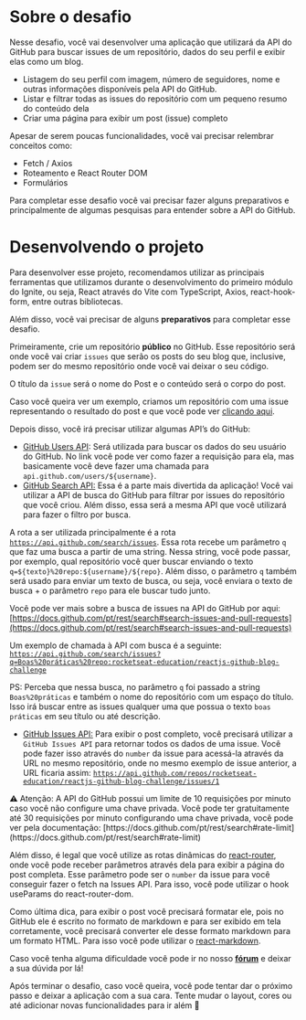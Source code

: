 # Sobre o desafio

Nesse desafio, você vai desenvolver uma aplicação que utilizará da API do GitHub para buscar issues de um repositório, dados do seu perfil e exibir elas como um blog.

- Listagem do seu perfil com imagem, número de seguidores, nome e outras informações disponíveis pela API do GitHub.
- Listar e filtrar todas as issues do repositório com um pequeno resumo do conteúdo dela
- Criar uma página para exibir um post (issue) completo

Apesar de serem poucas funcionalidades, você vai precisar relembrar conceitos como:

- Fetch / Axios
- Roteamento e React Router DOM
- Formulários

Para completar esse desafio você vai precisar fazer alguns preparativos e principalmente de algumas pesquisas para entender sobre a API do GitHub.

# Desenvolvendo o projeto

Para desenvolver esse projeto, recomendamos utilizar as principais ferramentas que utilizamos durante o desenvolvimento do primeiro módulo do Ignite, ou seja, React através do Vite com TypeScript, Axios, react-hook-form, entre outras bibliotecas.

Além disso, você vai precisar de alguns **preparativos** para completar esse desafio.

Primeiramente, crie um repositório **público** no GitHub. Esse repositório será onde você vai criar `issues` que serão os posts do seu blog que, inclusive, podem ser do mesmo repositório onde você vai deixar o seu código.

O título da `issue` será o nome do Post e o conteúdo será o corpo do post.

Caso você queira ver um exemplo, criamos um repositório com uma issue representando o resultado do post e que você pode ver [clicando aqui](https://github.com/rocketseat-education/reactjs-github-blog-challenge/issues/1).

Depois disso, você irá precisar utilizar algumas API’s do GitHub:

- [GitHub Users API](https://docs.github.com/pt/rest/users/users#get-a-user): Será utilizada para buscar os dados do seu usuário do GitHub. No link você pode ver como fazer a requisição para ela, mas basicamente você deve fazer uma chamada para `api.github.com/users/${username}`.
- [GitHub Search API:](https://docs.github.com/pt/rest/search) Essa é a parte mais divertida da aplicação! Você vai utilizar a API de busca do GitHub para filtrar por issues do repositório que você criou. Além disso, essa será a mesma API que você utilizará para fazer o filtro por busca.

A rota a ser utilizada principalmente é a rota [`https://api.github.com/search/issues`](https://api.github.com/search/issues?q=Dynamic%20typing%20repo:daltonmenezes/test).
Essa rota recebe um parâmetro `q` que faz uma busca a partir de uma string. Nessa string, você pode passar, por exemplo, qual repositório você quer buscar enviando o texto `q=${texto}%20repo:${username}/${repo}`. Além disso, o parâmetro `q` também será usado para enviar um texto de busca, ou seja, você enviara o texto de busca + o parâmetro `repo` para ele buscar tudo junto.

Você pode ver mais sobre a busca de issues na API do GitHub por aqui: [https://docs.github.com/pt/rest/search#search-issues-and-pull-requests](https://docs.github.com/pt/rest/search#search-issues-and-pull-requests)

Um exemplo de chamada à API com busca é a seguinte: [`https://api.github.com/search/issues?q=Boas%20práticas%20repo:rocketseat-education/reactjs-github-blog-challenge`](https://api.github.com/search/issues?q=Boas%20pr%C3%A1ticas%20repo:rocketseat-education/reactjs-github-blog-challenge)

PS: Perceba que nessa busca, no parâmetro `q` foi passado a string `Boas%20práticas` e também o nome do repositório com um espaço do título. Isso irá buscar entre as issues qualquer uma que possua o texto `boas práticas` em seu título ou até descrição.
- [GitHub Issues API:](https://docs.github.com/pt/rest/issues/issues#get-an-issue) Para exibir o post completo, você precisará utilizar a `GitHub Issues API` para retornar todos os dados de uma issue. Você pode fazer isso através do `number` da issue para acessá-la através da URL no mesmo repositório, onde no mesmo exemplo de issue anterior, a URL ficaria assim: [`https://api.github.com/repos/rocketseat-education/reactjs-github-blog-challenge/issues/1`](https://api.github.com/repos/rocketseat-education/reactjs-github-blog-challenge/issues/1)

<aside>
⚠️ Atenção: A API do GitHub possui um limite de 10 requisições por minuto caso você não configure uma chave privada. Você pode ter gratuitamente até 30 requisições por minuto configurando uma chave privada, você pode ver pela documentação: [https://docs.github.com/pt/rest/search#rate-limit](https://docs.github.com/pt/rest/search#rate-limit)

</aside>

Além disso, é legal que você utilize as rotas dinâmicas do [react-router](https://reactrouter.com/), onde você pode receber parâmetros através dela para exibir a página do post completa. Esse parâmetro pode ser o `number` da issue para você conseguir fazer o fetch na Issues API. Para isso, você pode utilizar o hook useParams do react-router-dom.

Como última dica, para exibir o post você precisará formatar ele, pois no GitHub ele é escrito no formato de markdown e para ser exibido em tela corretamente, você precisará converter ele desse formato markdown para um formato HTML. Para isso você pode utilizar o [react-markdown](https://github.com/remarkjs/react-markdown).

Caso você tenha alguma dificuldade você pode ir no nosso **[fórum](https://app.rocketseat.com.br/h/forum/react-js)** e deixar a sua dúvida por lá! 

Após terminar o desafio, caso você queira, você pode tentar dar o próximo passo e deixar a aplicação com a sua cara. Tente mudar o layout, cores ou até adicionar novas funcionalidades para ir além 🚀 

